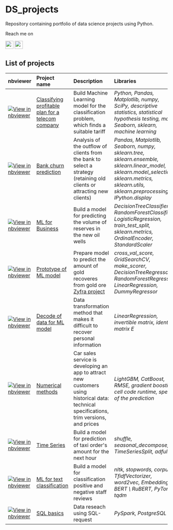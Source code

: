 # DS_projects
Repository containing portfolio of data science projects using Python.

Reach me on <p><a href="https://www.linkedin.com/in/valentina-tikhova"><img src="https://img.shields.io/badge/linkedin-%230077B5.svg?&style=for-the-badge&logo=linkedin&logoColor=white" height=25></a> <a href="https://t.me/Tikhova_Valentina"><img src="https://img.shields.io/badge/telegram-%2312100E.svg?&style=for-the-badge&logo=telegram&logoColor=white" height=25></a></p>

## List of projects

| nbviewer | Project name         | Description               | Libraries          |
| :--------| :--------------------| :------------------------ |:-------------------|
|[![View in nbviewer](https://static.mybinder.org/badge.svg)](https://nbviewer.org/github/valentinatihova/DS_projects/blob/main/classifying_profitable_plan_for_a_telecom_company/classifying_profitable_plan_for_a_telecom_company.ipynb)| [Classifying profitable plan for a telecom company](classifying_profitable_plan_for_a_telecom_company)| Build Machine Learning model for the classification problem, which finds a suitable tariff| *Python, Pandas, Matplotlib, numpy, SciPy, descriptive statistics, statistical hypothesis testing, math, Seaborn, sklearn, machine learning*|
|[![View in nbviewer](https://static.mybinder.org/badge.svg)](https://nbviewer.org/github/valentinatihova/DS_projects/blob/main/bank_churn_prediction/bank_churn_prediction.ipynb)| [Bank churn prediction](bank_churn_prediction)| Analysis of the outflow of clients from the bank to select a strategy (retaining old clients or attracting new clients)| *Pandas, Matplotlib, Seaborn, numpy, sklearn.tree, sklearn.ensemble, sklearn.linear_model, sklearn.model_selection, sklearn.metrics, sklearn.utils, sklearn.preprocessing, IPython.display*|
|[![View in nbviewer](https://static.mybinder.org/badge.svg)](https://nbviewer.org/github/valentinatihova/DS_projects/blob/main/ml_for_business/ml_for_business.ipynb)| [ML for Business](ml_for_business)| Build a model for predicting the volume of reserves in the new oil wells| *DecisionTreeClassifier, RandomForestClassifier, LogisticRegression, train_test_split, sklearn.metrics, OrdinalEncoder, StandardScaler*|
|[![View in nbviewer](https://static.mybinder.org/badge.svg)](https://nbviewer.org/github/valentinatihova/DS_projects/blob/main/ml_model_for_Zyfra/grand_project_2.ipynb)| [Prototype of ML model](ml_model_for_Zyfra)| Prepare model to predict the amount of gold recoveres from gold ore [Zyfra project](https://www.zyfra.com/)| *cross_val_score, GridSearchCV, make_scorer, DecisionTreeRegressor, RandomForestRegressor, LinearRegression, DummyRegressor*|
|[![View in nbviewer](https://static.mybinder.org/badge.svg)](https://nbviewer.org/github/valentinatihova/DS_projects/blob/main/decode_data_for_ml/decode_data.ipynb)| [Decode of data for ML model](decode_data_for_ml)| Data transformation method that makes it difficult to recover personal information  | *LinearRegression, invertible matrix, identity matrix E*|
|[![View in nbviewer](https://static.mybinder.org/badge.svg)](https://nbviewer.org/github/valentinatihova/DS_projects/blob/main/numerical_methods/numerical_methods.ipynb)| [Numerical methods](numerical_methods)| Car sales service is developing an app to attract new customers using historical data: technical specifications, trim versions, and prices  | *LightGBM, CatBoost, RMSE, gradient boosting, cell code runtime, speed of the prediction*|
|[![View in nbviewer](https://static.mybinder.org/badge.svg)](https://nbviewer.org/github/valentinatihova/DS_projects/blob/main/time_series/time_series.ipynb)|  [Time Series](time_series) | Build a model for prediction of taxi order's amount for the next hour | *shuffle, seasonal_decompose, TimeSeriesSplit, adfuller*|
|[![View in nbviewer](https://static.mybinder.org/badge.svg)](https://nbviewer.org/github/valentinatihova/DS_projects/blob/main/ml_for_text_classification/ml_for_text_classification.ipynb)|  [ML for text classification](ml_for_text_classification) | Build a model for classification positive and negative staff reviews | *nltk, stopwords, corpus, TfidfVectorizer, word2vec, Embeddings, BERT \ RuBERT, PyTorch, tqdm*|
|[![View in nbviewer](https://static.mybinder.org/badge.svg)](https://nbviewer.org/github/valentinatihova/DS_projects/blob/main/sql_basics/README.md)|  [SQL basics](sql_basics) | Data reseach using SQL-request | *PySpark, PostgreSQL*|
